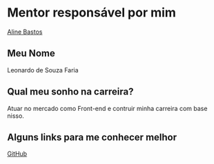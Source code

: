 # Mentor responsável por mim

[Aline Bastos](/mentores/perfis/aline_bastos.md)

## Meu Nome

Leonardo de Souza Faria

## Qual meu sonho na carreira?

Atuar no mercado como Front-end e contruir minha carreira com base nisso.

## Alguns links para me conhecer melhor

[GitHub](https://www.github.com/lecoleco45)
